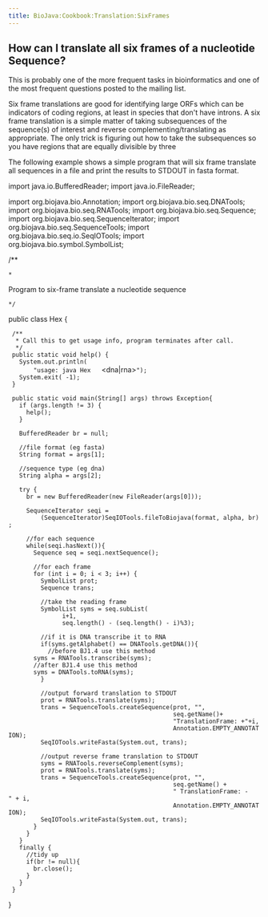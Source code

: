 ```yaml
---
title: BioJava:Cookbook:Translation:SixFrames
---
```


How can I translate all six frames of a nucleotide Sequence?
------------------------------------------------------------

This is probably one of the more frequent tasks in bioinformatics and
one of the most frequent questions posted to the mailing list.

Six frame translations are good for identifying large ORFs which can be
indicators of coding regions, at least in species that don't have
introns. A six frame translation is a simple matter of taking
subsequences of the sequence(s) of interest and reverse
complementing/translating as appropriate. The only trick is figuring out
how to take the subsequences so you have regions that are equally
divisible by three

The following example shows a simple program that will six frame
translate all sequences in a file and print the results to STDOUT in
fasta format.

<java> import java.io.BufferedReader; import java.io.FileReader;

import org.biojava.bio.Annotation; import org.biojava.bio.seq.DNATools;
import org.biojava.bio.seq.RNATools; import
org.biojava.bio.seq.Sequence; import
org.biojava.bio.seq.SequenceIterator; import
org.biojava.bio.seq.SequenceTools; import
org.biojava.bio.seq.io.SeqIOTools; import
org.biojava.bio.symbol.SymbolList;

/\*\*

`* `

Program to six-frame translate a nucleotide sequence

`*/`

public class Hex {

` /**`  
`  * Call this to get usage info, program terminates after call.`  
`  */`  
` public static void help() {`  
`   System.out.println(`  
`       "usage: java Hex `<file>` `<format eg fasta>` `<dna|rna>`");`  
`   System.exit( -1);`  
` }`

` public static void main(String[] args) throws Exception{`  
`   if (args.length != 3) {`  
`     help();`  
`   }`

`   BufferedReader br = null;`  
`   `  
`   //file format (eg fasta)`  
`   String format = args[1];`  
`   `  
`   //sequence type (eg dna)`  
`   String alpha = args[2];`

`   try {`  
`     br = new BufferedReader(new FileReader(args[0]));`

`     SequenceIterator seqi =`  
`         (SequenceIterator)SeqIOTools.fileToBiojava(format, alpha, br);`

`     //for each sequence`  
`     while(seqi.hasNext()){`  
`       Sequence seq = seqi.nextSequence();`

`       //for each frame`  
`       for (int i = 0; i < 3; i++) {`  
`         SymbolList prot;`  
`         Sequence trans;`

`         //take the reading frame`  
`         SymbolList syms = seq.subList(`  
`               i+1,`  
`               seq.length() - (seq.length() - i)%3);`

`         //if it is DNA transcribe it to RNA`  
`         if(syms.getAlphabet() == DNATools.getDNA()){`  
`           //before BJ1.4 use this method`  
`       syms = RNATools.transcribe(syms);`  
`       //after BJ1.4 use this method`  
`       syms = DNATools.toRNA(syms);`  
`         }`

`         //output forward translation to STDOUT`  
`         prot = RNATools.translate(syms);`  
`         trans = SequenceTools.createSequence(prot, "",`  
`                                              seq.getName()+`  
`                                              "TranslationFrame: +"+i,`  
`                                              Annotation.EMPTY_ANNOTATION);`  
`         SeqIOTools.writeFasta(System.out, trans);`

`         //output reverse frame translation to STDOUT`  
`         syms = RNATools.reverseComplement(syms);`  
`         prot = RNATools.translate(syms);`  
`         trans = SequenceTools.createSequence(prot, "",`  
`                                              seq.getName() +`  
`                                              " TranslationFrame: -" + i,`  
`                                              Annotation.EMPTY_ANNOTATION);`  
`         SeqIOTools.writeFasta(System.out, trans);`  
`       }`  
`     }`  
`   }`  
`   finally {`  
`     //tidy up`  
`     if(br != null){`  
`       br.close();`  
`     }`  
`   }`  
` }`

} </java>
